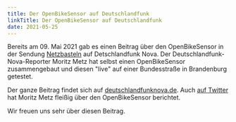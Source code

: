 ```yaml
---
title: Der OpenBikeSensor auf Deutschlandfunk
linkTitle: Der OpenBikeSensor auf Deutschlandfunk
date: 2021-05-25
---
```


Bereits am 09. Mai 2021 gab es einen Beitrag über den OpenBikeSensor in der Sendung [Netzbasteln](https://www.deutschlandfunknova.de/serien/netzbasteln) auf Detschlandfunk Nova.
Der Deutschlandfunk-Nova-Reporter Moritz Metz hat selbst einen OpenBikeSensor zusammengebaut und diesen "live" auf einer Bundesstraße in Brandenburg getestet.

Der ganze Beitrag findet sich auf [deutschlandfunknova.de](https://www.deutschlandfunknova.de/beitrag/radsicherheit-abstandsmesser-selber-bauen).
Auch [auf Twitter](https://twitter.com/netzbasteln) hat Moritz Metz fleißig über den OpenBikeSensor berichtet.

Wir freuen uns sehr über diesen Beitrag.

